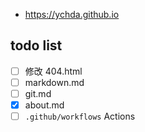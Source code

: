  - <https://ychda.github.io>

## todo list

- [ ] 修改 404.html
- [ ] markdown.md
- [ ] git.md
- [x] about.md
- [ ] `.github/workflows` Actions
